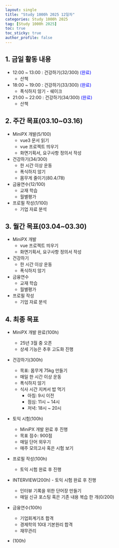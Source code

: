 ```yaml
---
layout: single
title: "Study 1000h 2025 12일차"
categories: Study 1000h 2025
tag: [Study 1000h 2025]
toc: true
toc_sticky: true
author_profile: false
---
```


## 1. 금일 활동 내용

* 12:00 ~ 13:00 : 건강하기(32/300) <span style = "color:blue">(완료)</span>
  * 산책
* 18:00 ~ 19:00 : 건강하기(33/300) <span style = "color:blue">(완료)</span>
  * 폭식하지 않기 - 쉐이크
* 21:00 ~ 22:00 : 건강하기(34/300) <span style = "color:blue">(완료)</span>
  * 산책




##  2. 주간 목표(03.10~03.16)

* MiniPX 개발(5/100)
  * vue3 문서 읽기
  * vue 프로젝트 띄우기
  * 화면기획서, 요구사항 정의서 작성
* 건강하기(34/300)
  * 한 시간 이상 운동
  * 폭식하지 않기
  * 몸무게 줄이기(80.4/78)
* 금융연수(12/100)
  * 교재 학습
  * 월별평가
* 프로필 작성(1/100)
  * 기업 자료 분석




## 3. 월간 목표(03.04~03.30)

* MiniPX 개발
  * vue 프로젝트 띄우기
  * 화면기획서, 요구사항 정의서 작성
* 건강하기
  * 한 시간 이상 운동
  * 폭식하지 않기
* 금융연수
  * 교재 학습
  * 월별평가
* 프로필 작성
  * 기업 자료 분석



## 4. 최종 목표

* MiniPX 개발 완료(100h)
  * 25년 3월 중 오픈
  * 상세 기능은 추후 고도화 진행


* 건강하기(300h)

  * 목표: 몸무게 75kg 만들기
  * 매일 한 시간 이상 운동
  * 폭식하지 않기
  * 식사 시간 지켜서 밥 먹기
    * 아침: 9시 이전
    * 점심: 11시 ~ 14시
    * 저녁: 18시 ~ 20시
* 토익 시험(100h)

  * MiniPX 개발 완료 후 진행
  * 목표 점수: 900점
  * 매일 단어 외우기
  * 매주 모의고사 혹은 시험 보기
* 프로필 작성(100h)

  * 토익 시험 완료 후 진행
* INTERVIEW(200h) - 토익 시험 완료 후 진행
  * 인터뷰 기록을 위한 단어장 만들기
  * 매일 신규 포스팅 혹은 기존 내용 복습 한 개(0/200)
* 금융연수(100h)
  * 기업회계기초 합격
  * 경제학의 10대 기본원리 합격
  * 재무관리
* (100h)

